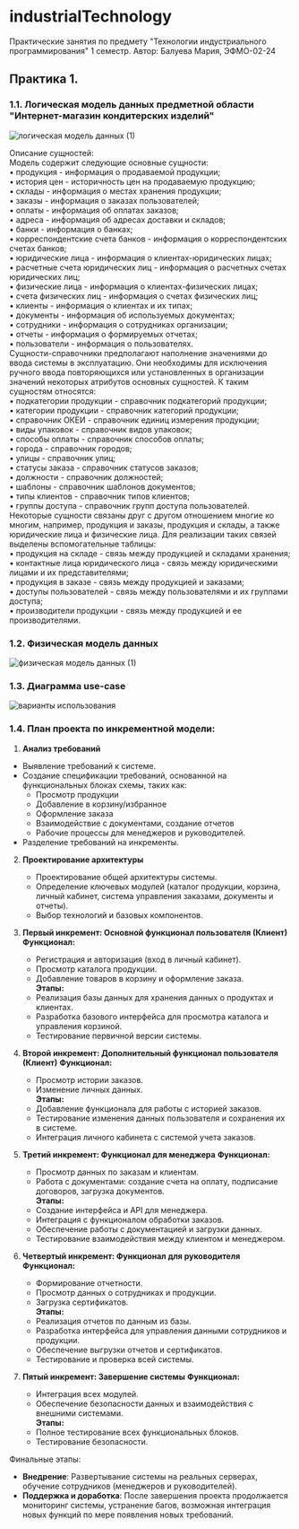 # industrialTechnology
Практические занятия по предмету "Технологии индустриального программирования" 1 семестр. Автор: Балуева Мария, ЭФМО-02-24

## Практика 1. 
### 1.1. Логическая модель данных предметной области "Интернет-магазин кондитерских изделий"  

![логическая модель данных (1)](https://github.com/user-attachments/assets/10fde5bf-a512-4455-9811-5b9e7434b6d9)  

Описание сущностей:  
Модель содержит следующие основные сущности:   
•	продукция - информация о продаваемой продукции;  
•	история цен - историчность цен на продаваемую продукцию;  
•	склады - информация о местах хранения продукции;  
•	заказы - информация о заказах пользователей;  
•	оплаты - информация об оплатах заказов;  
•	адреса - информация об адресах доставки и складов;   
•	банки - информация о банках;   
•	корреспондентские счета банков - информация о корреспондентских счетах банков;  
•	юридические лица - информация о клиентах-юридических лицах;  
•	расчетные счета юридических лиц - информация о расчетных счетах юридических лиц;  
•	физические лица - информация о клиентах-физических лицах;  
• счета физических лиц - информация о счетах физических лиц;  
• клиенты - информация о клиентах и их типах;  
•	документы - информация об используемых документах;  
•	сотрудники - информация о сотрудниках организации;  
•	отчеты - информация о формируемых отчетах;  
• пользователи - информация о пользователях.  
Сущности-справочники предполагают наполнение значениями до ввода системы в эксплуатацию. Они необходимы для исключения ручного ввода повторяющихся или установленных в организации значений некоторых атрибутов основных сущностей. К таким сущностям относятся:  
•	подкатегории продукции - справочник подкатегорий продукции;  
•	категории продукции - справочник категорий продукции;  
•	справочник ОКЕИ - справочник единиц измерения продукции;  
•	виды упаковок - справочник видов упаковок;  
•	способы оплаты - справочник способов оплаты;  
•	города - справочник городов;  
•	улицы - справочник улиц;  
•	статусы заказа - справочник статусов заказов;  
•	должности - справочник должностей;  
•	шаблоны - справочник шаблонов документов;  
• типы клиентов - справочник типов клиентов;  
• группы доступа - справочник групп доступа пользователей.  
Некоторые сущности связаны друг с другом отношением многие ко многим, например, продукция и заказы, продукция и склады, а также юридические лица и физические лица. Для реализации таких связей выделены вспомогательные таблицы:  
•	продукция на складе - связь между продукцией и складами хранения;  
•	контактные лица юридического лица - связь между юридическими лицами и их представителями;  
•	продукция в заказе - связь между продукцией и заказами;  
• доступы пользователей - связь между пользователями и их группами доступа;  
• производители продукции - связь между продукцией и ее производителями.  

### 1.2. Физическая модель данных  

![физическая модель данных (1)](https://github.com/user-attachments/assets/0377dbfb-2e05-4736-824c-82257648387a)  

### 1.3. Диаграмма use-case  

![варианты использования](https://github.com/user-attachments/assets/78fca2ed-def3-45b1-996f-38171ed8aad8)  

### 1.4. План проекта по инкрементной модели:  

1. **Анализ требований**
- Выявление требований к системе.
- Создание спецификации требований, основанной на функциональных блоках схемы, таких как:
     - Просмотр продукции
     - Добавление в корзину/избранное
     - Оформление заказа
     - Взаимодействие с документами, создание отчетов
     - Рабочие процессы для менеджеров и руководителей.
- Разделение требований на инкременты.

2. **Проектирование архитектуры**
   - Проектирование общей архитектуры системы.
   - Определение ключевых модулей (каталог продукции, корзина, личный кабинет, система управления заказами, документы и отчеты).
   - Выбор технологий и базовых компонентов.

3. **Первый инкремент: Основной функционал пользователя (Клиент)**
   **Функционал:**
   - Регистрация и авторизация (вход в личный кабинет).
   - Просмотр каталога продукции.
   - Добавление товаров в корзину и оформление заказа.  
   **Этапы:**
   - Реализация базы данных для хранения данных о продуктах и клиентах.
   - Разработка базового интерфейса для просмотра каталога и управления корзиной.
   - Тестирование первичной версии системы.

4. **Второй инкремент: Дополнительный функционал пользователя (Клиент)**
   **Функционал:**
   - Просмотр истории заказов.
   - Изменение личных данных.  
   **Этапы:**
   - Добавление функционала для работы с историей заказов.
   - Тестирование изменения данных пользователя и сохранения их в системе.
   - Интеграция личного кабинета с системой учета заказов.

5. **Третий инкремент: Функционал для менеджера**
   **Функционал:**
   - Просмотр данных по заказам и клиентам.
   - Работа с документами: создание счета на оплату, подписание договоров, загрузка документов.  
   **Этапы:**
   - Создание интерфейса и API для менеджера.
   - Интеграция с функционалом обработки заказов.
   - Обеспечение работы с документацией и загрузки данных.
   - Тестирование взаимодействия между клиентом и менеджером.

6. **Четвертый инкремент: Функционал для руководителя**
   **Функционал:**
   - Формирование отчетности.
   - Просмотр данных о сотрудниках и продукции.
   - Загрузка сертификатов.  
   **Этапы:**
   - Реализация отчетов по данным из базы.
   - Разработка интерфейса для управления данными сотрудников и продукции.
   - Обеспечение выгрузки отчетов и сертификатов.
   - Тестирование и проверка всей системы.

7. **Пятый инкремент: Завершение системы**
   **Функционал:**
   - Интеграция всех модулей.
   - Обеспечение безопасности данных и взаимодействия с внешними системами.  
   **Этапы:**
   - Полное тестирование всех функциональных блоков.
   - Тестирование безопасности.

Финальные этапы:
- **Внедрение**: Развертывание системы на реальных серверах, обучение сотрудников (менеджеров и руководителей).
- **Поддержка и доработка**: После завершения проекта продолжается мониторинг системы, устранение багов, возможная интеграция новых функций по мере появления новых требований.
